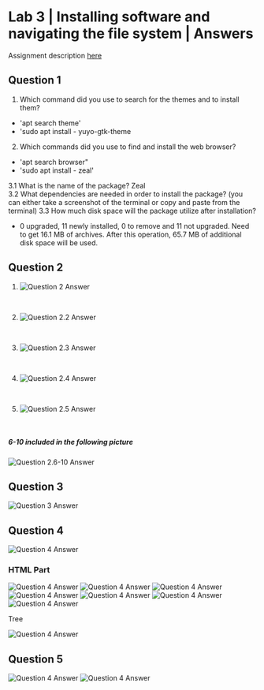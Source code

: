 # Lab 3 | Installing software and navigating the file system | Answers
Assignment description [here](https://raw.githubusercontent.com/ra559/cis106/main/labs/lab3.md)

## Question 1
1. Which command did you use to search for the themes and to install them? 
* 'apt search theme'
* 'sudo apt install - yuyo-gtk-theme

2. Which commands did you use to find and install the web browser?

* 'apt search browser"
* 'sudo apt install - zeal'

3.1 What is the name of the package? 
Zeal   
3.2 What dependencies are needed in order to install the package? (you can either take a screenshot of the terminal or copy and paste from the terminal)
3.3 How much disk space will the package utilize after installation?
 * 0 upgraded, 11 newly installed, 0 to remove and 11 not upgraded.
Need to get 16.1 MB of archives.
After this operation, 65.7 MB of additional disk space will be used.


## Question 2
1. ![Question 2 Answer](../images/Lab-3/question2.png)
<br> 

2. ![Question 2.2 Answer](../images/Lab-3/lab3q2-1.png)
<br>

3. ![Question 2.3 Answer](../images/Lab-3/Lab3q3.png)
<br>

4. ![Question 2.4 Answer](../images/Lab-3/lab3q2-4.png)
<br>

5. ![Question 2.5 Answer](../images/Lab-3/lab3q2-5.png)
<br>

##### 6-10 included in the following picture 

![Question 2.6-10 Answer](../images/Lab-3/lab3q2-6-10.png)


## Question 3
![Question 3 Answer](../images/Lab-3/lab3q3a.png)

## Question 4
![Question 4 Answer](../images/Lab-3/Lab3Q4-1-3.png)

### HTML Part 

![Question 4 Answer](../images/Lab-3/html1.png)
![Question 4 Answer](../images/Lab-3/html2.png)
![Question 4 Answer](../images/Lab-3/html3.png)
![Question 4 Answer](../images/Lab-3/html4.png)
![Question 4 Answer](../images/Lab-3/html5.png)
![Question 4 Answer](../images/Lab-3/html6.png)
![Question 4 Answer](../images/Lab-3/html7.png)

Tree 

![Question 4 Answer](../images/Lab-3/treehtml.png)

## Question 5

![Question 4 Answer](../images/Lab-3/finalone.png)
![Question 4 Answer](../images/Lab-3/5final.png)


